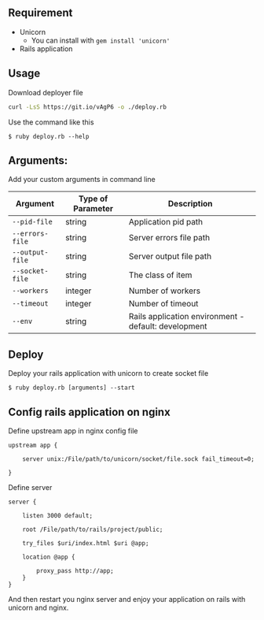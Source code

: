 ## Requirement
* Unicorn 
    - You can install with ``` gem install 'unicorn' ```
* Rails application

## Usage
Download deployer file
```bash
curl -LsS https://git.io/vAgP6 -o ./deploy.rb
```

Use the command like this

    $ ruby deploy.rb --help

## Arguments:
Add your custom arguments in command line

| Argument  | Type of Parameter | Description |
| ------- | ------ | --------- |
| `--pid-file` | string | Application pid path |
| `--errors-file` | string | Server errors file path |
| `--output-file` | string | Server output file path |
| `--socket-file` | string | The class of item |
| `--workers` | integer | Number of workers |
| `--timeout` | integer | Number of timeout |
| `--env` | string | Rails application environment - default: development |

## Deploy
Deploy your rails application with unicorn to create socket file

    $ ruby deploy.rb [arguments] --start

## Config rails application on nginx
Define upstream app in nginx config file

```nginx
upstream app {
	
	server unix:/File/path/to/unicorn/socket/file.sock fail_timeout=0;

}
```

Define server 
```nignx
server {
	
	listen 3000 default;

	root /File/path/to/rails/project/public;

	try_files $uri/index.html $uri @app;

	location @app {

		proxy_pass http://app;
	}
}
```

And then restart you nginx server and enjoy your application on rails with unicorn and nginx.
